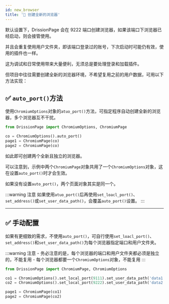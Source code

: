 ```yaml
---
id: new_browser
title: '🥦 创建全新的浏览器'
---
```


默认设置下，DrissionPage 会在 9222 端口创建浏览器，如果该端口下浏览器已经启动，则会接管使用。

并且会重复使用用户文件夹，即该端口登录过的账号，下次启动时可能仍有效，使用的插件也一样。

这为调试和日常使用带来大量便利，无须总是要处理登录和加载插件。

但项目中往往需要创建全新的浏览器环境，不希望复用之前的用户数据，可用以下方法实现：

## ✅️️ `auto_port()`方法

使用`ChromiumOptions`对象的`atuo_port()`方法，可指定程序自动创建全新的浏览器，多个浏览器互不干扰。

```python
from DrissionPage import ChromiumOptions, ChromiumPage

co = ChromiumOptions().auto_port()
page1 = ChromiumPage(co)
page2 = ChromiumPage(co)
```

如此即可创建两个全新且独立的浏览器。

可以注意到，示例中两个`ChromiumPage`对象共用了一个`ChromiumOptions`对象，这在设置`auto_port()`时才会生效。

如果没有设置`auto_port()`，两个页面对象其实是同一个。

:::warning 注意
    如果使用`atuo_port()`后再使用`set_loacl_port()`、`set_address()`或`set_user_data_path()`，会覆盖`auto_port()`设置。
:::

---

## ✅️️ 手动配置

如果有更细致的需求，不使用`auto_port()`，可自行使用`set_loacl_port()`、`set_address()`和`set_user_data_path()`为每个浏览器指定端口和用户文件夹。

:::warning 注意
    - 务必注意的是，每个浏览器的端口和用户文件夹都必须是独立的，不能复用
    - 每个浏览器都要一个`ChromiumOptions`对象，不能复用
:::

```python
from DrissionPage import ChromiumPage, ChromiumOptions

co1 = ChromiumOptions().set_local_port(9111).set_user_data_path('data1')
co2 = ChromiumOptions().set_local_port(9222).set_user_data_path('data2')

page1 = ChromiumPage(co1)
page2 = ChromiumPage(co2)
```
